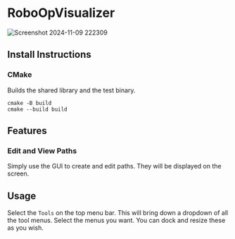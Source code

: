 # RoboOpVisualizer
![Screenshot 2024-11-09 222309](https://github.com/user-attachments/assets/96618345-dff3-4cbc-8b6e-07439f975af9)
## Install Instructions
### CMake
Builds the shared library and the test binary.
```
cmake -B build
cmake --build build
```
## Features
### Edit and View Paths
Simply use the GUI to create and edit paths. They will be displayed on the screen.
## Usage
Select the `Tools` on the top menu bar. This will bring down a dropdown of all the tool menus. Select the menus you want. You can dock and resize these as you wish.
